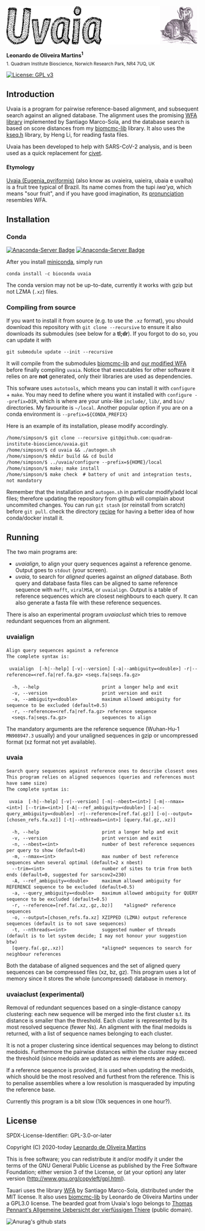 <img src="recipe/uvaia-text.png" height="100" alt="Uvaia">

__Leonardo de Oliveira Martins<sup>1</sup>__
<br>
<sub>1. Quadram Institute Bioscience, Norwich Research Park, NR4 7UQ, UK</sub>

[![License: GPL v3](https://img.shields.io/badge/License-GPL%20v3-brightgreen.svg)](https://github.com/quadram-institute-bioscience/tatajuba/blob/master/LICENSE)

## Introduction

Uvaia is a program for pairwise reference-based alignment, and subsequent search against an aligned database. 
The alignment uses the promising [WFA library](https://github.com/smarco/WFA) implemented by Santiago Marco-Sola, and
the database search is based on score distances from my 
[biomcmc-lib](https://github.com/quadram-institute-bioscience/biomcmc-lib) library.
It also uses the [kseq.h](https://github.com/lh3/seqtk) library, by Heng Li, for reading fasta files.

Uvaia has been developed to help with  SARS-CoV-2 analysis, and is been used as a quick replacement for [civet](https://github.com/COG-UK/civet).


#### Etymology
[Uvaia (Eugenia_pyriformis)](https://en.wikipedia.org/wiki/Eugenia_pyriformis) (also know as uvaieira, uaieira, ubaia e uvalha) 
is a fruit tree typical of Brazil. Its name comes from the tupi *iwa'ya*, which means "sour fruit", and if you have good 
imagination, its [pronunciation] resembles WFA.

## Installation
### Conda
[![Anaconda-Server Badge](https://anaconda.org/bioconda/tatajuba/badges/platforms.svg)](https://anaconda.org/bioconda/uvaia)
[![Anaconda-Server Badge](https://anaconda.org/bioconda/tatajuba/badges/latest_release_date.svg)](https://anaconda.org/bioconda/uvaia)

After you install [miniconda](https://conda.io/en/latest/miniconda.html), simply run
```[bash]
conda install -c bioconda uvaia
```

The conda version may not be up-to-date, currently it works with gzip but not LZMA (`.xz`) files.

### Compiling from source
If you want to install it from source (e.g. to use the `.xz` format), you should download this repository with `git clone --recursive` to ensure it also downloads its submodules (see below
for a **tl;dr**).
If you forgot to do so, you can update it with
```
git submodule update --init --recursive
```

It will compile from the submodules [biomcmc-lib](https://github.com/quadram-institute-bioscience/biomcmc-lib) 
and [our modified WFA](https://github.com/leomrtns/WFA) before finally compiling `uvaia`.
Notice that executables for other software it relies on are **not** generated, only their libraries are used as dependencies.

This sofware uses `autotools`, which means you can install it with `configure` + `make`.
You may need to define where you want it installed with `configure --prefix=DIR`, which is where are your unix-like
`include/`, `lib/`, and `bin/` directories. My favourite is `~/local`. Another popular option if you are on a conda
environment is `--prefix=${CONDA_PREFIX}`

Here is an example of its installation, please modify accordingly. 

```[bash]
/home/simpson/$ git clone --recursive git@github.com:quadram-institute-bioscience/uvaia.git
/home/simpson/$ cd uvaia && ./autogen.sh
/home/simpson/$ mkdir build && cd build
/home/simpson/$ ../uvaia/configure --prefix=${HOME}/local
/home/simpson/$ make; make install
/home/simpson/$ make check  # battery of unit and integration tests, not mandatory
```
Remember that the installation and `autogen.sh` in particular modify/add local files; therefore updating the repository
from github will complain about uncommited changes. You can run `git stash` (or reinstall from scratch) before `git pull`.
check the directory [recipe](recipe/) for having a better idea of how conda/docker install it. 
## Running

The two main programs are:

* *uvaialign*, to align your query sequences against a reference genome. Output goes to `stdout` (your screen).
* *uvaia*, to search for _aligned_ queries against an _aligned_ database. Both query and database fasta files 
can be aligned to same reference sequence with `mafft`, `viralMSA`, or `uvaialign`. Output is a table of reference
sequences which are closest neighbours to each query. It can also generate a fasta file with these reference sequences. 

There is also an experimental program *uvaiaclust* which tries to remove redundant sequences from an alignment. 

### uvaialign
```
Align query sequences against a reference
The complete syntax is:

 uvaialign  [-h|--help] [-v|--version] [-a|--ambiguity=<double>] -r|--reference=<ref.fa|ref.fa.gz> <seqs.fa|seqs.fa.gz>

  -h, --help                       print a longer help and exit
  -v, --version                    print version and exit
  -a, --ambiguity=<double>         maximum allowed ambiguity for sequence to be excluded (default=0.5)
  -r, --reference=<ref.fa|ref.fa.gz> reference sequence
  <seqs.fa|seqs.fa.gz>             sequences to align
```
The mandatory arguments are the reference sequence (Wuhan-Hu-1 `MN908947.3` usually) and your unaligned sequences in
gzip or uncompressed format (xz format not yet available).

### uvaia

```
Search query sequences against reference ones to describe closest ones
This program relies on aligned sequences (queries and references must have same size)
The complete syntax is:

 uvaia  [-h|--help] [-v|--version] [-n|--nbest=<int>] [-m|--nmax=<int>] [--trim=<int>] [-A|--ref_ambiguity=<double>] [-a|--query_ambiguity=<double>] -r|--reference=[ref.fa(.gz)] [-o|--output=[chosen_refs.fa.xz]] [-t|--nthreads=<int>] [query.fa(.gz,.xz)]

  -h, --help                       print a longer help and exit
  -v, --version                    print version and exit
  -n, --nbest=<int>                number of best reference sequences per query to show (default=8)
  -m, --nmax=<int>                 max number of best reference sequences when several optimal (default=2 x nbest)
  --trim=<int>                     number of sites to trim from both ends (default=0, suggested for sarscov2=230)
  -A, --ref_ambiguity=<double>     maximum allowed ambiguity for REFERENCE sequence to be excluded (default=0.5)
  -a, --query_ambiguity=<double>   maximum allowed ambiguity for QUERY sequence to be excluded (default=0.5)
  -r, --reference=[ref.fa(.xz,.gz,.bz)]    *aligned* reference sequences
  -o, --output=[chosen_refs.fa.xz] XZIPPED (LZMA) output reference sequences (default is to not save sequences)
  -t, --nthreads=<int>             suggested number of threads (default is to let system decide; I may not honour your suggestion btw)
  [query.fa(.gz,.xz)]              *aligned* sequences to search for neighbour references
```

Both the database of aligned sequences and the set of aligned query sequences can be compressed files (xz, bz, gz). 
This program uses a lot of memory since it stores the whole (uncompressed) database in memory.

### uvaiaclust (experimental)
Removal of redundant sequences based on a single-distance canopy clustering: each new sequence will be merged into the
first cluster s.t. its distance is smaller than the threshold. Each cluster is represented by its most resolved sequence
(fewer Ns). An aligment with the final medoids is returned, with a list of sequence names belonging to each cluster. 

It is not a proper clustering since identical sequences may belong to distinct medoids. 
Furthermore the pairwise distances within the cluster may exceed the threshold (since medoids are updated as new
elements are added). 

If a reference sequence is provided, it is used when updating the medoids, which should be the most resolved and
furthest from the reference. 
This is to penalise assemblies where a low resolution is masqueraded by imputing the reference base.

Currently this program is a bit slow (10k sequences in one hour?).

## License 
SPDX-License-Identifier: GPL-3.0-or-later


Copyright (C) 2020-today  [Leonardo de Oliveira Martins](https://github.com/leomrtns)

This is free software; you can redistribute it and/or modify it under the terms of the GNU General Public
License as published by the Free Software Foundation; either version 3 of the License, or (at your option) any later
version (http://www.gnu.org/copyleft/gpl.html).

Tauari uses the library [WFA](https://github.com/smarco/WFA) by Santiago Marco-Sola, distributed under the MIT license.
It also uses [biomcmc-lib](https://github.com/quadram-institute-bioscience/biomcmc-lib) by Leonardo de Oliveira Martins
under a GPL3.0 license. 
The bearded goat from Uvaia's logo belongs to [Thomas Pennant's Allgemeine Uebersicht der vierfüssigen Thiere](https://www.flickr.com/photos/biodivlibrary/albums/72157715114535503) (public domain). 

![Anurag's github stats](https://github-readme-stats.vercel.app/api?username=leomrtns&count_private=true&show_icons=true&theme=calm)

[pronunciation]: https://www.google.com/search?sxsrf=ALeKk02RdD-T7ABhToHthWhPVrVOjEjrGQ:1600068291002&q=uvaia+pronounce&sa=X&ved=2ahUKEwi9u-fwjujrAhUqURUIHbzbAY0Q7xYoAHoECFoQKA&biw=1920&bih=1008
